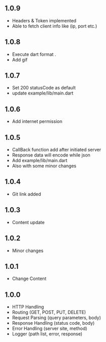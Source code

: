 ## 1.0.9
- Headers & Token implemented
- Able to fetch client info like (ip, port etc.)

## 1.0.8
- Execute dart format .
- Add gif

## 1.0.7
- Set 200 statusCode as default
- update example/lib/main.dart

## 1.0.6
- Add internet permission

## 1.0.5
- CallBack function add after initiated server
- Response data will encode while json
- Add example/lib/main.dart
- Also with some minor changes

## 1.0.4
- Git link added

## 1.0.3
- Content update

## 1.0.2
- Minor changes

## 1.0.1
- Change Content

## 1.0.0
- HTTP Handling
- Routing (GET, POST, PUT, DELETE)
- Request Parsing (query parameters, body)
- Response Handling (status code, body)
- Error Handling (server site, method)
- Logger (path list, error, response)